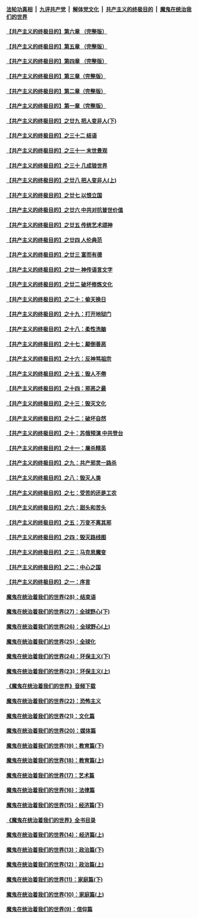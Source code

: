 

####  [法轮功真相](../../../../basic/blob/master/README.md?t=07081731) &nbsp;|&nbsp; [九评共产党](../../../../9ping.md/blob/master/README.md?t=07081731) &nbsp;|&nbsp; [解体党文化](../../../../jtdwh.md/blob/master/README.md?t=07081731)  &nbsp;|&nbsp; [共产主义的终极目的](../../../../gczydzjmd.md/blob/master/README.md?t=07081731) &nbsp;|&nbsp; [魔鬼在统治我们的世界](../../../../mgztzwmdsj.md/blob/master/README.md?t=07081731) 

#### [【共产主义的终极目的】第六章 （完整版）](../pages/nsc422/n11428913.md?t=07081731) 

#### [【共产主义的终极目的】第五章 （完整版）](../pages/nsc422/n11428912.md?t=07081731) 

#### [【共产主义的终极目的】第四章 （完整版）](../pages/nsc422/n11428907.md?t=07081731) 

#### [【共产主义的终极目的】第三章（完整版）](../pages/nsc422/n11428848.md?t=07081731) 

#### [【共产主义的终极目的】第二章（完整版）](../pages/nsc422/n11428831.md?t=07081731) 

#### [【共产主义的终极目的】第一章（完整版）](../pages/nsc422/n11417651.md?t=07081731) 

#### [【共产主义的终极目的】之廿九 把人变非人(下)](../pages/nsc422/n11344140.md?t=07081731) 

#### [【共产主义的终极目的】之三十二 结语](../pages/nsc422/n11360535.md?t=07081731) 

#### [【共产主义的终极目的】之三十一 末世景观](../pages/nsc422/n11351129.md?t=07081731) 

#### [【共产主义的终极目的】之三十 几成狼世界](../pages/nsc422/n11348280.md?t=07081731) 

#### [【共产主义的终极目的】之廿八 把人变非人(上)](../pages/nsc422/n11340492.md?t=07081731) 

#### [【共产主义的终极目的】之廿七 以恨立国](../pages/nsc422/n11336944.md?t=07081731) 

#### [【共产主义的终极目的】之廿六 中共对抗普世价值](../pages/nsc422/n11324785.md?t=07081731) 

#### [【共产主义的终极目的】之廿五 传统艺术颂神](../pages/nsc422/n11296396.md?t=07081731) 

#### [【共产主义的终极目的】之廿四 人伦典范](../pages/nsc422/n11296397.md?t=07081731) 

#### [【共产主义的终极目的】之廿三 富而有德](../pages/nsc422/n11283598.md?t=07081731) 

#### [【共产主义的终极目的】之廿一 神传语言文字](../pages/nsc422/n11263265.md?t=07081731) 

#### [【共产主义的终极目的】之廿二 破坏修炼文化](../pages/nsc422/n11245728.md?t=07081731) 

#### [【共产主义的终极目的】之二十：偷天换日](../pages/nsc422/n11238846.md?t=07081731) 

#### [【共产主义的终极目的】之十九：打开地狱门](../pages/nsc422/n11206376.md?t=07081731) 

#### [【共产主义的终极目的】之十八：柔性洗脑](../pages/nsc422/n11199994.md?t=07081731) 

#### [【共产主义的终极目的】之十七：颠倒善恶](../pages/nsc422/n11179782.md?t=07081731) 

#### [【共产主义的终极目的】之十六：反神骂祖宗](../pages/nsc422/n11166798.md?t=07081731) 

#### [【共产主义的终极目的】之十五：毁人不倦](../pages/nsc422/n11166792.md?t=07081731) 

#### [【共产主义的终极目的】之十四：邪恶之最](../pages/nsc422/n11150249.md?t=07081731) 

#### [【共产主义的终极目的】之十三：毁灭文化](../pages/nsc422/n11135227.md?t=07081731) 

#### [【共产主义的终极目的】之十二：破坏自然](../pages/nsc422/n11135214.md?t=07081731) 

#### [【共产主义的终极目的】之十：苏俄预演 中共登台](../pages/nsc422/n11118424.md?t=07081731) 

#### [【共产主义的终极目的】之十一：屠杀精英](../pages/nsc422/n11118442.md?t=07081731) 

#### [【共产主义的终极目的】之九：共产邪灵一路杀](../pages/nsc422/n11114139.md?t=07081731) 

#### [【共产主义的终极目的】之八：毁灭人类](../pages/nsc422/n11108503.md?t=07081731) 

#### [【共产主义的终极目的】之七：受苦的还是工农](../pages/nsc422/n11101809.md?t=07081731) 

#### [【共产主义的终极目的】之六：甜头和苦头](../pages/nsc422/n11096971.md?t=07081731) 

#### [【共产主义的终极目的】之五：万变不离其邪](../pages/nsc422/n11091285.md?t=07081731) 

#### [【共产主义的终极目的】之四：毁灭路线图](../pages/nsc422/n11086284.md?t=07081731) 

#### [【共产主义的终极目的】之三：马克思魔变](../pages/nsc422/n11061941.md?t=07081731) 

#### [【共产主义的终极目的】之二：中心之国](../pages/nsc422/n11047728.md?t=07081731) 

#### [【共产主义的终极目的】之一：序言](../pages/nsc422/n11086077.md?t=07081731) 

#### [魔鬼在统治着我们的世界(28)：结束语](../pages/nsc422/n10936246.md?t=07081731) 

#### [魔鬼在统治着我们的世界(27)：全球野心(下)](../pages/nsc422/n10928319.md?t=07081731) 

#### [魔鬼在统治着我们的世界(26)：全球野心(上)](../pages/nsc422/n10900318.md?t=07081731) 

#### [魔鬼在统治着我们的世界(25)：全球化](../pages/nsc422/n10788205.md?t=07081731) 

#### [魔鬼在统治着我们的世界(24)：环保主义(下)](../pages/nsc422/n10695307.md?t=07081731) 

#### [魔鬼在统治着我们的世界(23)：环保主义(上)](../pages/nsc422/n10688613.md?t=07081731) 

#### [《魔鬼在统治着我们的世界》音频下载](../pages/nsc422/n10635553.md?t=07081731) 

#### [魔鬼在统治着我们的世界(22)：恐怖主义](../pages/nsc422/n10614727.md?t=07081731) 

#### [魔鬼在统治着我们的世界(21)：文化篇](../pages/nsc422/n10597706.md?t=07081731) 

#### [魔鬼在统治着我们的世界(20)：媒体篇](../pages/nsc422/n10586579.md?t=07081731) 

#### [魔鬼在统治着我们的世界(19)：教育篇(下)](../pages/nsc422/n10564808.md?t=07081731) 

#### [魔鬼在统治着我们的世界(18)：教育篇(上)](../pages/nsc422/n10526970.md?t=07081731) 

#### [魔鬼在统治着我们的世界(17)：艺术篇](../pages/nsc422/n10499093.md?t=07081731) 

#### [魔鬼在统治着我们的世界(16)：法律篇](../pages/nsc422/n10485969.md?t=07081731) 

#### [魔鬼在统治着我们的世界(15)：经济篇(下)](../pages/nsc422/n10469975.md?t=07081731) 

#### [《魔鬼在统治着我们的世界》全书目录](../pages/nsc422/n10464261.md?t=07081731) 

#### [魔鬼在统治着我们的世界(14)：经济篇(上)](../pages/nsc422/n10457370.md?t=07081731) 

#### [魔鬼在统治着我们的世界(13)：政治篇(下)](../pages/nsc422/n10448270.md?t=07081731) 

#### [魔鬼在统治着我们的世界(12)：政治篇(上)](../pages/nsc422/n10444576.md?t=07081731) 

#### [魔鬼在统治着我们的世界(11)：家庭篇(下)](../pages/nsc422/n10440961.md?t=07081731) 

#### [魔鬼在统治着我们的世界(10)：家庭篇(上)](../pages/nsc422/n10435448.md?t=07081731) 

#### [魔鬼在统治着我们的世界(9)：信仰篇](../pages/nsc422/n10432159.md?t=07081731) 

